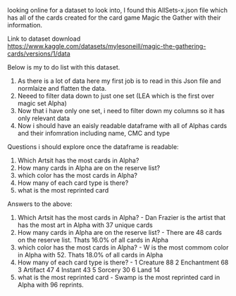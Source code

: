looking online for a dataset to look into, I found this AllSets-x.json file which has all of the cards created for the card game Magic the Gather with their information. 

Link to dataset download https://www.kaggle.com/datasets/mylesoneill/magic-the-gathering-cards/versions/1/data

Below is my to do list with this dataset.

1) As there is a lot of data here my first job is to read in this Json file and normlaize and flatten the data.
2) Neeed to filter data down to just one set (LEA which is the first over magic set Alpha)
3) Now that i have only one set, i need to filter down my columns so it has only relevant data
4) Now i should have an eaisly readable dataframe with all of Alphas cards and their infomration including name, CMC and type

Questions i should explore once the dataframe is readable:
1) Which Artsit has the most cards in Alpha?
2) How many cards in Alpha are on the reserve list?
3) which color has the most cards in Alpha?
4) How many of each card type is there?
5) what is the most reprinted card



Answers to the above:
1) Which Artsit has the most cards in Alpha? - Dan Frazier is the artist that has the most art in Alpha with 37 unique cards
2) How many cards in Alpha are on the reserve list? - There are 48 cards on the reserve list. Thats 16.0% of all cards in Alpha
3) which color has the most cards in Alpha? - W is the most commom color in Alpha with 52. Thats 18.0% of all cards in Alpha
4) How many of each card type is there? - 1	Creature	88
                                          2	Enchantment	68
                                          3	Artifact	47
                                          4	Instant	    43
                                          5	Sorcery	    30
                                          6	Land	    14
5) what is the most reprinted card - Swamp is the most reprinted card in Alpha with 96 reprints.
